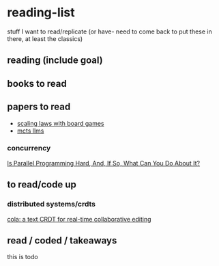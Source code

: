 # reading-list
stuff I want to read/replicate (or have- need to come back to put these in there, at least the classics)

## reading (include goal)

## books to read

## papers to read

- [scaling laws with board games](https://arxiv.org/pdf/2104.03113)
- [mcts llms](https://arxiv.org/pdf/2305.14078)


### concurrency
[Is Parallel Programming Hard, And, If So, What Can You Do About It?
](https://mirrors.edge.kernel.org/pub/linux/kernel/people/paulmck/perfbook/perfbook.html)

## to read/code up

### distributed systems/crdts
[cola: a text CRDT for real-time collaborative editing](https://nomad.foo/blog/cola)

## read / coded / takeaways

this is todo
